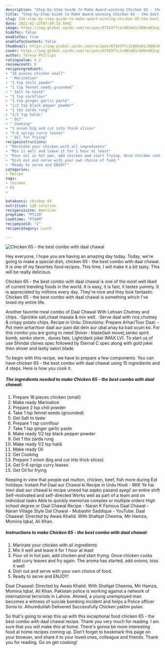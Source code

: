 ```yaml
---
description: "Step-by-Step Guide to Make Award-winning Chicken 65 - the best combo with daal chawal"
title: "Step-by-Step Guide to Make Award-winning Chicken 65 - the best combo with daal chawal"
slug: 516-step-by-step-guide-to-make-award-winning-chicken-65-the-best-combo-with-daal-chawal
date: 2022-02-23T07:59:14.594Z
image: https://img-global.cpcdn.com/recipes/67543f7c2c003a61/680x482cq70/chicken-65-the-best-combo-with-daal-chawal-recipe-main-photo.jpg
hideToc: false
enableToc: true
enableTocContent: false
thumbnail: https://img-global.cpcdn.com/recipes/67543f7c2c003a61/680x482cq70/chicken-65-the-best-combo-with-daal-chawal-recipe-main-photo.jpg
cover: https://img-global.cpcdn.com/recipes/67543f7c2c003a61/680x482cq70/chicken-65-the-best-combo-with-daal-chawal-recipe-main-photo.jpg
author: Teresa Phillips
ratingvalue: 4.2
reviewcount: 8
recipeingredient:
- "16 pieces chicken small"
- " Marination"
- "2 tsp chili powder"
- "1 tsp fennel seeds grounded"
- " Salt to taste"
- "1 tsp cornflour"
- "1 tsp ginger garlic paste"
- "1/2 tsp black pepper powder"
- "1 tbs zarda rung"
- "1/2 tsp haldi"
- " Oil"
- " Cooking"
- "1 onion big and cut into thick slices"
- "5-6 sprigs curry leaves"
- " Oil for frying"
recipeinstructions:
- "Marinate your chicken with all ingredients"
- "Mix it well and leave it for 1 hour at least"
- "Pour oil in hot pan, add chicken and start frying. Once chicken cooks add curry leaves and fry again. The aroma has started, add onions, toss it well"
- "Dish out and serve with your own choice of food."
- "Ready to serve and ENJOY!"
categories:
- Recipe
tags:
- chicken
- 65
- 

katakunci: chicken 65  
nutrition: 128 calories
recipecuisine: American
preptime: "PT11M"
cooktime: "PT46M"
recipeyield: "2"
recipecategory: Lunch

---
```



![Chicken 65 - the best combo with daal chawal](https://img-global.cpcdn.com/recipes/67543f7c2c003a61/680x482cq70/chicken-65-the-best-combo-with-daal-chawal-recipe-main-photo.jpg)

Hey everyone, I hope you are having an amazing day today. Today, we're going to make a special dish, chicken 65 - the best combo with daal chawal. It is one of my favorites food recipes. This time, I will make it a bit tasty. This will be really delicious.

Chicken 65 - the best combo with daal chawal is one of the most well liked of current trending foods in the world. It is easy, it is fast, it tastes yummy. It is appreciated by millions every day. They're nice and they look fantastic. Chicken 65 - the best combo with daal chawal is something which I've loved my entire life.

Another favorite meal combo of Daal Chawal With Lehsan Chutney and chips. -Sprinkle salt,chaat masala & mix well. -Serve daal with rice,chutney & crispy potato chips. Recipe in Urdu: Directions: Prepare Arhar/Toor Daal: -Pot mein arhar/toor daal aur pani dal dein aur ubal anay ka bad scum ko. For this combo you are going to need Shiver : blaze(last move),senko spirit bomb, senko storm , dunes fate, Light/dark jokei (MAX LV). To start us of use Shindai clones spec followed by Eternal C spec along with gold jokei then shiver and lastly satori blade.


To begin with this recipe, we have to prepare a few components. You can have chicken 65 - the best combo with daal chawal using 15 ingredients and 4 steps. Here is how you cook it.

<!--inarticleads1-->

##### The ingredients needed to make Chicken 65 - the best combo with daal chawal:

1. Prepare 16 pieces chicken (small)
1. Make ready  Marination
1. Prepare 2 tsp chili powder
1. Take 1 tsp fennel seeds (grounded)
1. Get  Salt to taste
1. Prepare 1 tsp cornflour
1. Take 1 tsp ginger garlic paste
1. Make ready 1/2 tsp black pepper powder
1. Get 1 tbs zarda rung
1. Make ready 1/2 tsp haldi
1. Make ready  Oil
1. Get  Cooking
1. Prepare 1 onion (big and cut into thick slices)
1. Get 5-6 sprigs curry leaves
1. Get  Oil for frying


Keeping in view that people eat mutton, chicken, beef, fish more during Eid holidays. Instant Pot Daal aur Chawal ki Recipe in Urdu Hindi - RKK Ye hai meri daal aur chawal ki recipe umeed hai aapko pasand ayegi! an entire shift Self-motivated and self-directed Works well as part of a team and on individual tasks Able to quickly memorize complex or multiple orders High school degree or Daal Chawal Recipe - Naran K Famous Daal Chawal - Naran Village Style Dal Chawal - Mubashir Saddique - YouTube. Daal Chaawal: Directed by Awais Khalid. With Shafqat Cheema, Mir Hamza, Momina Iqbal, Ali Khan. 

<!--inarticleads2-->

##### Instructions to make Chicken 65 - the best combo with daal chawal:

1. Marinate your chicken with all ingredients
1. Mix it well and leave it for 1 hour at least
1. Pour oil in hot pan, add chicken and start frying. Once chicken cooks add curry leaves and fry again. The aroma has started, add onions, toss it well
1. Dish out and serve with your own choice of food.
1. Ready to serve and ENJOY!

Daal Chaawal: Directed by Awais Khalid. With Shafqat Cheema, Mir Hamza, Momina Iqbal, Ali Khan. Pakistan police is working against a network of international terrorists in Lahore. Ahmed, a young unemployed man becomes a witness of suicide bombing incident and helps a Police officer Sonia to. Alhumdulilah Delivered Successfully Chicken yakhni pulao. 

So that's going to wrap this up with this exceptional food chicken 65 - the best combo with daal chawal recipe. Thank you very much for reading. I am sure that you will make this at home. There's gonna be more interesting food at home recipes coming up. Don't forget to bookmark this page on your browser, and share it to your loved ones, colleague and friends. Thank you for reading. Go on get cooking!
